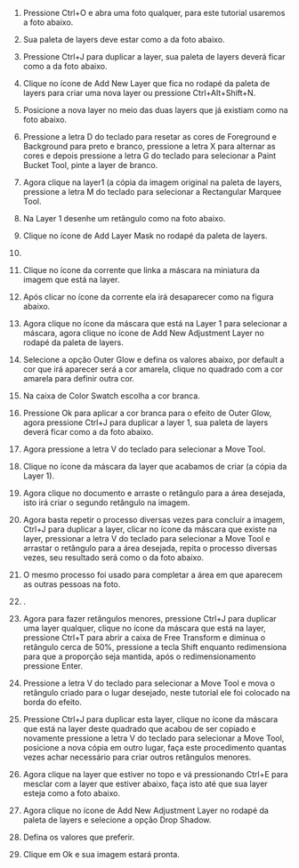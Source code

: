 
01. Pressione Ctrl+O e abra uma foto qualquer, para este tutorial usaremos a foto abaixo.

02. Sua paleta de layers deve estar como a da foto abaixo.

03. Pressione Ctrl+J para duplicar a layer, sua paleta de layers deverá ficar como a da foto abaixo.

04. Clique no ícone de Add New Layer que fica no rodapé da paleta de layers para criar uma nova layer ou pressione Ctrl+Alt+Shift+N.

05. Posicione a nova layer no meio das duas layers que já existiam como na foto abaixo.

06. Pressione a letra D do teclado para resetar as cores de Foreground e Background para preto e branco, pressione a letra X para alternar as cores e depois pressione a letra G do teclado para selecionar a Paint Bucket Tool, pinte a layer de branco.

07. Agora clique na layer1 (a cópia da imagem original na paleta de layers, pressione a letra M do teclado para selecionar a Rectangular Marquee Tool.

08. Na Layer 1 desenhe um retângulo como na foto abaixo.

09. Clique no ícone de Add Layer Mask no rodapé da paleta de layers.

10. 

11. Clique no ícone da corrente que linka a máscara na miniatura da imagem que está na layer.

12. Após clicar no ícone da corrente ela irá desaparecer como na figura abaixo.

13. Agora clique no ícone da máscara que está na Layer 1 para selecionar a máscara, agora clique no ícone de Add New Adjustment Layer no rodapé da paleta de layers.

14. Selecione a opção Outer Glow e defina os valores abaixo, por default a cor que irá aparecer será a cor amarela, clique no quadrado com a cor amarela para definir outra cor.

15. Na caixa de Color Swatch escolha a cor branca.

16. Pressione Ok para aplicar a cor branca para o efeito de Outer Glow, agora pressione Ctrl+J para duplicar a layer 1, sua paleta de layers deverá ficar como a da foto abaixo.

17. Agora pressione a letra V do teclado para selecionar a Move Tool.

18. Clique no ícone da máscara da layer que acabamos de criar (a cópia da Layer 1).

19. Agora clique no documento e arraste o retângulo para a área desejada, isto irá criar o segundo retângulo na imagem.

20. Agora basta repetir o processo diversas vezes para concluir a imagem, Ctrl+J para duplicar a layer, clicar no ícone da máscara que existe na layer, pressionar a letra V do teclado para selecionar a Move Tool e arrastar o retângulo para a área desejada, repita o processo diversas vezes, seu resultado será como o da foto abaixo.

21. O mesmo processo foi usado para completar a área em que aparecem as outras pessoas na foto.

22. .

23. Agora para fazer retângulos menores, pressione Ctrl+J para duplicar uma layer qualquer, clique no ícone da máscara que está na layer, pressione Ctrl+T para abrir a caixa de Free Transform e diminua o retângulo cerca de 50%, pressione a tecla Shift enquanto redimensiona para que a proporção seja mantida, após o redimensionamento pressione Enter.

24. Pressione a letra V do teclado para selecionar a Move Tool e mova o retângulo criado para o lugar desejado, neste tutorial ele foi colocado na borda do efeito.

25. Pressione Ctrl+J para duplicar esta layer, clique no ícone da máscara que está na layer deste quadrado que acabou de ser copiado e novamente pressione a letra V do teclado para selecionar a Move Tool, posicione a nova cópia em outro lugar, faça este procedimento quantas vezes achar necessário para criar outros retângulos menores.

26. Agora clique na layer que estiver no topo e vá pressionando Ctrl+E para mesclar com a layer que estiver abaixo, faça isto até que sua layer esteja como a foto abaixo.

27. Agora clique no ícone de Add New Adjustment Layer no rodapé da paleta de layers e selecione a opção Drop Shadow.

28. Defina os valores que preferir.

29. Clique em Ok e sua imagem estará pronta.
